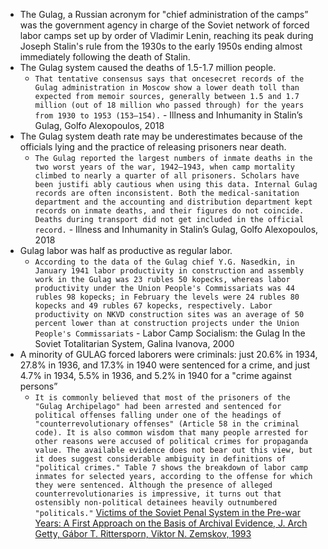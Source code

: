 - The Gulag, a Russian acronym for "chief administration of the camps” was the government agency in charge of the Soviet network of forced labor camps set up by order of Vladimir Lenin, reaching its peak during Joseph Stalin's rule from the 1930s to the early 1950s ending almost immediately following the death of Stalin.
- The Gulag system caused the deaths of 1.5-1.7 million people.
    - `That tentative consensus says that oncesecret records of the Gulag administration in Moscow show a lower death toll than expected from memoir sources, generally between 1.5 and 1.7 million (out of 18 million who passed through) for the years from 1930 to 1953 (153–154).` - Illness and Inhumanity in Stalin’s Gulag, Golfo Alexopoulos, 2018
- The Gulag system death rate may be underestimates because of the officials lying and the practice of releasing prisoners near death.
    - `The Gulag reported the largest numbers of inmate deaths in the two worst years of the war, 1942–1943, when camp mortality climbed to nearly a quarter of all prisoners. Scholars have been justifi ably cautious when using this data. Internal Gulag records are often inconsistent. Both the medical-sanitation department and the accounting and distribution department kept records on inmate deaths, and their figures do not coincide. Deaths during transport did not get included in the official record.` - Illness and Inhumanity in Stalin’s Gulag, Golfo Alexopoulos, 2018
- Gulag labor was half as productive as regular labor.
    - `According to the data of the Gulag chief Y.G. Nasedkin, in January 1941 labor productivity in construction and assembly work in the Gulag was 23 rubles 50 kopecks, whereas labor productivity under the Union People's Commissariats was 44 rubles 98 kopecks; in February the levels were 24 rubles 80 kopecks and 49 rubles 67 kopecks, respectively. Labor productivity on NKVD construction sites was an average of 50 percent lower than at construction projects under the Union People's Commissariats` - Labor Camp Socialism: the Gulag In the Soviet Totalitarian System, Galina Ivanova, 2000
- A minority of GULAG forced laborers were criminals: just 20.6% in 1934, 27.8% in 1936, and 17.3% in 1940 were sentenced for a crime, and just 4.7% in 1934, 5.5% in 1936, and 5.2% in 1940 for a "crime against persons”
    - `It is commonly believed that most of the prisoners of the "Gulag Archipelago" had been arrested and sentenced for political offenses falling under one of the headings of "counterrevolutionary offenses" (Article 58 in the criminal code). It is also common wisdom that many people arrested for other reasons were accused of political crimes for propaganda value. The available evidence does not bear out this view, but it does suggest considerable ambiguity in definitions of "political crimes." Table 7 shows the breakdown of labor camp inmates for selected years, according to the offense for which they were sentenced. Although the presence of alleged counterrevolutionaries is impressive, it turns out that ostensibly non-political detainees heavily outnumbered "politicals."` [Victims of the Soviet Penal System in the Pre-war Years: A First Approach on the Basis of Archival Evidence, J. Arch Getty, Gábor T. Rittersporn, Viktor N. Zemskov, 1993](https://annas-archive.org/scidb/10.1086/ahr/98.4.1017)